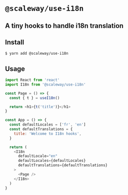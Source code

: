 # `@scaleway/use-i18n`

## A tiny hooks to handle i18n translation

## Install

```bash
$ yarn add @scaleway/use-i18n
```

## Usage

```js
import React from 'react'
import I18n from '@scaleway/use-i18n'

const Page = () => {
  const { t } = useI18n()

  return <h1>{t('title')}</h1>
}

const App = () => {
  const defaultLocales = ['fr', 'en']
  const defaultTranslations = {
    title: 'Welcome to I18n hooks',
  }

  return (
    <I18n
      defaultLocale="en"
      defaultLocales={defaultLocales}
      defaultTranslations={defaultTranslations}
    >
      <Page />
    </I18n>
  )
}
```
